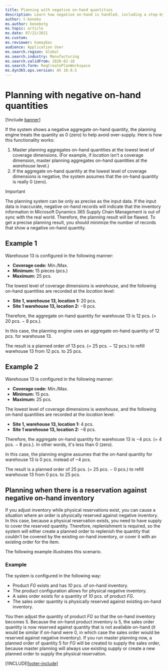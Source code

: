 ```yaml
---
title: Planning with negative on-hand quantities
description: Learn how negative on-hand is handled, including a step-by-step process describing how functionality works and various examples. 
author: t-benebo
ms.author: benebotg
ms.topic: article
ms.date: 07/22/2021
ms.custom:
ms.reviewer: kamaybac 
audience: Application User
ms.search.region: Global
ms.search.industry: Manufacturing
ms.search.validFrom: 2020-02-18
ms.search.form: ReqCreatePlanWorkspace
ms.dyn365.ops.version: AX 10.0.5
---
```


# Planning with negative on-hand quantities

[!include [banner](../../includes/banner.md)]

If the system shows a negative aggregate on-hand quantity, the planning engine treats the quantity as 0 (zero) to help avoid over-supply. Here is how this functionality works:

1. Master planning aggregates on-hand quantities at the lowest level of coverage dimensions. (For example, if *location* isn't a coverage dimension, master planning aggregates on-hand quantities at the *warehouse* level.)
1. If the aggregate on-hand quantity at the lowest level of coverage dimensions is negative, the system assumes that the on-hand quantity is really 0 (zero).

> [!IMPORTANT]
> The planning system can be only as precise as the input data. If the input data is inaccurate, negative on-hand records will indicate that the inventory information in Microsoft Dynamics 365 Supply Chain Management is out of sync with the real world. Therefore, the planning result will be flawed. To get a precise planning result, you should minimize the number of records that show a negative on-hand quantity.

## Example 1

Warehouse 13 is configured in the following manner:

- **Coverage code:** Min./Max.
- **Minimum:** 15 pieces (pcs.)
- **Maximum:** 25 pcs.

The lowest level of coverage dimensions is *warehouse*, and the following on-hand quantities are recorded at the *location* level:

- **Site 1, warehouse 13, location 1:** 20 pcs.
- **Site 1 warehouse 13, location 2:** &minus;8 pcs.

Therefore, the aggregate on-hand quantity for warehouse 13 is 12 pcs. (= 20 pcs. &minus; 8 pcs.).

In this case, the planning engine uses an aggregate on-hand quantity of 12 pcs. for warehouse 13.

The result is a planned order of 13 pcs. (= 25 pcs. &minus; 12 pcs.) to refill warehouse 13 from 12 pcs. to 25 pcs.

## Example 2

Warehouse 13 is configured in the following manner:

- **Coverage code:** Min./Max.
- **Minimum:** 15 pcs.
- **Maximum:** 25 pcs.

The lowest level of coverage dimensions is *warehouse*, and the following on-hand quantities are recorded at the *location* level:

- **Site 1, warehouse 13, location 1:** 4 pcs.
- **Site 1 warehouse 13, location 2:** &minus;8 pcs.

Therefore, the aggregate on-hand quantity for warehouse 13 is &minus;4 pcs. (= 4 pcs. &minus; 8 pcs.). In other words, it's less than 0 (zero).

In this case, the planning engine assumes that the on-hand quantity for warehouse 13 is 0 pcs. instead of &minus;4 pcs.

The result is a planned order of 25 pcs. (= 25 pcs. &minus; 0 pcs.) to refill warehouse 13 from 0 pcs. to 25 pcs.

## Planning when there is a reservation against negative on-hand inventory

If you adjust inventory while physical reservations exist, you can cause a situation where an order is physically reserved against negative inventory. In this case, because a physical reservation exists, you need to have supply to cover the reserved quantity. Therefore, replenishment is required, so the system will either create a planned order to replenish the quantity that couldn't be covered by the existing on-hand inventory, or cover it with an existing order for the item.

The following example illustrates this scenario.

### Example

The system is configured in the following way:

- Product *FG* exists and has *10* pcs. of on-hand inventory.
- The product configuration allows for physical negative inventory.
- A sales order exists for a quantity of *10* pcs. of product *FG*.
- The sales order quantity is physically reserved against existing on-hand inventory.

You then adjust the quantity of product *FG* so that the on-hand inventory becomes 5. Because the on-hand product inventory is 5, the sales order quantity is now reserved against quantity that is not available on-hand (it would be similar if on-hand were 0, in which case the sales order would be reserved against negative inventory). If you run master planning now, a planned order of quantity 5 for *FG* will be created to supply the sales order, because master planning will always use existing supply or create a new planned order to supply the physical reservation.

[!INCLUDE[footer-include](../../../includes/footer-banner.md)]
